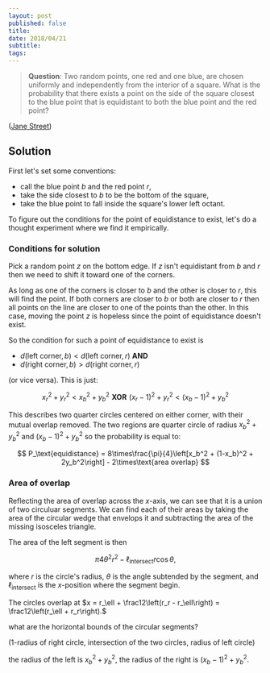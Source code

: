 ```yaml
---
layout: post
published: false
title: 
date: 2018/04/21
subtitle:
tags:
---
```


>**Question**: Two random points, one red and one blue, are chosen uniformly and independently from the interior of a square. What is the probability that there exists a point on the side of the square closest to the blue point that is equidistant to both the blue point and the red point?

<!--more-->

([Jane Street](https://www.janestreet.com/puzzles/beside-the-point-index/))

## Solution

First let's set some conventions:

- call the blue point $b$ and the red point $r$,
- take the side closest to $b$ to be the bottom of the square,
- take the blue point to fall inside the square's lower left octant.

To figure out the conditions for the point of equidistance to exist, let's do a thought experiment where we find it empirically. 

### Conditions for solution

Pick a random point $z$ on the bottom edge. If $z$ isn't equidistant from $b$ and $r$ then we need to shift it toward one of the corners.

As long as one of the corners is closer to $b$ and the other is closer to $r$, this will find the point. If both corners are closer to $b$ or both are closer to $r$  then all points on the line are closer to one of the points than the other. In this case, moving the point $z$ is hopeless since the point of equidistance doesn't exist.

So the condition for such a point of equidistance to exist is 

- $d(\text{left corner}, b) < d(\text{left corner},r)$ **AND**
- $d(\text{right corner},b) > d(\text{right corner},r)$ 

(or vice versa). This is just:

$$ x_r^2 + y_r^2 < x_b^2 + y_b^2 \,\,\mathbf{XOR}\,\, (x_r-1)^2 + y_r^2 < (x_b-1)^2 + y_b^2 $$

This describes two quarter circles centered on either corner, with their mutual overlap removed. 
The two regions are quarter circle of radius $x_b^2 + y_b^2$ and $(x_b-1)^2 + y_b^2$ so the probability is equal to:

$$ P_\text{equidistance} = 8\times\frac{\pi}{4}\left[x_b^2 + (1-x_b)^2 + 2y_b^2\right] - 2\times\text{area overlap} $$

### Area of overlap

Reflecting the area of overlap across the $x$-axis, we can see that it is a union of two circuluar segments. We can find each of their areas by taking the area of the circular wedge that envelops it and subtracting the area of the missing isosceles triangle.

The area of the left segment is then 

$$ \pi 4\theta^2 r^2 - \ell_\text{intersect}r\cos\theta, $$ 

where $r$ is the circle's radius, $\theta$ is the angle subtended by the segment, and $\ell_\text{intersect}$ is the $x$-position where the segment begin.

The circles overlap at $x = r_\ell + \frac12\left(r_r - r_\ell\right) = \frac12\left(r_\ell + r_r\right).$

what are the horizontal bounds of the circular segments?

(1-radius of right circle, intersection of the two circles, radius of left circle)

the radius of the left is $x_b^2+y_b^2$, the radius of the right is $(x_b - 1)^2 + y_b^2$.




<br>
